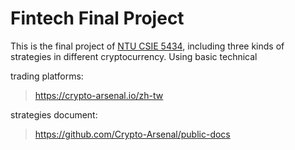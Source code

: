 # Fintech Final Project

This is the final project of [NTU CSIE 5434](https://sites.google.com/site/fintech2020a/slides), 
including three kinds of strategies in different cryptocurrency. Using basic technical 

trading platforms:
>https://crypto-arsenal.io/zh-tw

strategies document:
>https://github.com/Crypto-Arsenal/public-docs
